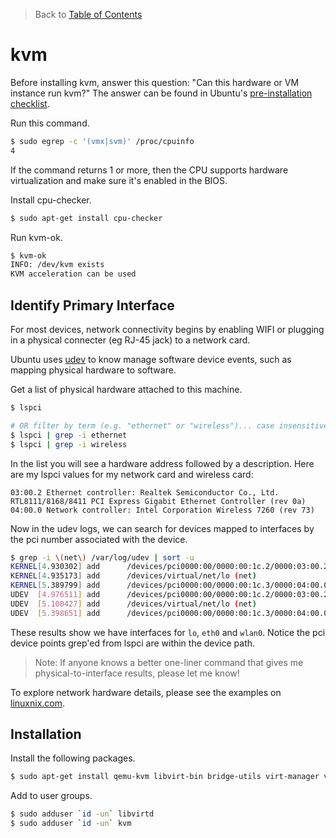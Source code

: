 > Back to [Table of Contents](https://github.com/jpfluger/examples)

# kvm

Before installing kvm, answer this question: "Can this hardware or VM instance run kvm?" The answer can be found in Ubuntu's [pre-installation checklist](https://help.ubuntu.com/community/KVM/Installation).

Run this command.

```bash
$ sudo egrep -c '(vmx|svm)' /proc/cpuinfo
4
```

If the command returns 1 or more, then the CPU supports hardware virtualization and make sure it's enabled in the BIOS.

Install cpu-checker.

```bash
$ sudo apt-get install cpu-checker
```

Run kvm-ok.

```bash
$ kvm-ok
INFO: /dev/kvm exists
KVM acceleration can be used
```

## Identify Primary Interface

For most devices, network connectivity begins by enabling WIFI or plugging in a physical connecter (eg RJ-45 jack) to a network card.

Ubuntu uses [udev](http://manpages.ubuntu.com/manpages/trusty/man7/udev.7.html) to know manage software device events, such as mapping physical hardware to software.

Get a list of physical hardware attached to this machine.

```bash
$ lspci

# OR filter by term (e.g. "ethernet" or "wireless")... case insensitive search
$ lspci | grep -i ethernet
$ lspci | grep -i wireless
```

In the list you will see a hardware address followed by a description. Here are my lspci values for my network card and wireless card:

```
03:00.2 Ethernet controller: Realtek Semiconductor Co., Ltd. RTL8111/8168/8411 PCI Express Gigabit Ethernet Controller (rev 0a)
04:00.0 Network controller: Intel Corporation Wireless 7260 (rev 73)
```

Now in the udev logs, we can search for devices mapped to interfaces by the pci number associated with the device.

```bash
$ grep -i \(net\) /var/log/udev | sort -u
KERNEL[4.930302] add      /devices/pci0000:00/0000:00:1c.2/0000:03:00.2/net/eth0 (net)
KERNEL[4.935173] add      /devices/virtual/net/lo (net)
KERNEL[5.389799] add      /devices/pci0000:00/0000:00:1c.3/0000:04:00.0/net/wlan0 (net)
UDEV  [4.976511] add      /devices/pci0000:00/0000:00:1c.2/0000:03:00.2/net/eth0 (net)
UDEV  [5.100427] add      /devices/virtual/net/lo (net)
UDEV  [5.398651] add      /devices/pci0000:00/0000:00:1c.3/0000:04:00.0/net/wlan0 (net)
```

These results show we have interfaces for `lo`, `eth0` and `wlan0`. Notice the pci device points grep'ed from lspci are within the device path. 

> Note: If anyone knows a better one-liner command that gives me physical-to-interface results, please let me know!

To explore network hardware details, please see the examples on [linuxnix.com](http://www.linuxnix.com/2013/06/find-network-cardwiredwireless-details-in-linuxunix.html).

## Installation

Install the following packages.

```bash
$ sudo apt-get install qemu-kvm libvirt-bin bridge-utils virt-manager virt-viewer spice-client-gtk spice-client ubuntu-vm-builder qemu-system
```

Add to user groups.

```bash
$ sudo adduser `id -un` libvirtd
$ sudo adduser `id -un` kvm
```


